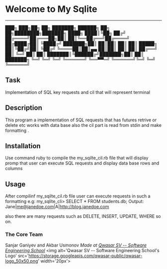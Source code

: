 # Welcome to My Sqlite
***
███╗   ███╗██╗   ██╗    ███████╗ ██████╗ ██╗     ██╗████████╗███████╗
████╗ ████║╚██╗ ██╔╝    ██╔════╝██╔═══██╗██║     ██║╚══██╔══╝██╔════╝
██╔████╔██║ ╚████╔╝     ███████╗██║   ██║██║     ██║   ██║   █████╗  
██║╚██╔╝██║  ╚██╔╝      ╚════██║██║▄▄ ██║██║     ██║   ██║   ██╔══╝  
██║ ╚═╝ ██║   ██║       ███████║╚██████╔╝███████╗██║   ██║   ███████╗
╚═╝     ╚═╝   ╚═╝       ╚══════╝ ╚══▀▀═╝ ╚══════╝╚═╝   ╚═╝   ╚══════╝

## Task
Implementation of SQL key requests and cil that will represent terminal

## Description
This program a implementation of SQL requests that has futures retrive or delete etc works with data base
also the cil part is read from stdin and make formatting .

## Installation
Use command ruby to compile the my_sqilte_cil.rb file that will display
promp that user can execute SQL requests and display data base rows and columns

## Usage
After compilinf my_sqilte_cil.rb file user can execute requests in such a formatting
e.g:            my_sqlite_cli> SELECT * FROM students.db;
Output:         Jane|me@janedoe.com|A|http://blog.janedoe.com

also there are many requests such as DELETE, INSERT, UPDATE, WHERE so on.

### The Core Team
Sanjar Ganiyev and Akbar Usmonov
<span><i>Made at <a href='https://qwasar.io'>Qwasar SV -- Software Engineering School</a></i></span>
<span><img alt='Qwasar SV -- Software Engineering School's Logo' src='https://storage.googleapis.com/qwasar-public/qwasar-logo_50x50.png' width='20px'></span>
